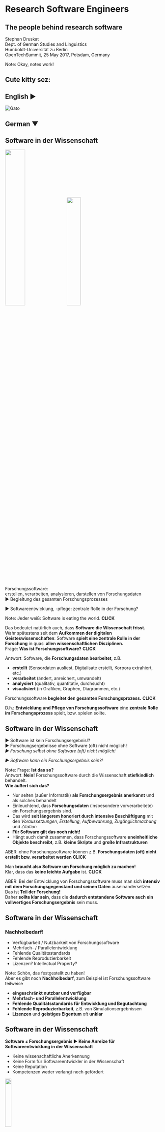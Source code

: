 # Research Software Engineers

## The people behind research software 

Stephan Druskat  
Dept. of German Studies and Linguistics  
Humboldt-Universität zu Berlin  
OpenTechSummit, 25 May 2017, Potsdam, Germany

Note:
Okay, notes work!



## Cute kitty sez:  

## English ▶

![Gato](./img/gif.gif)

## German ▼


## Software in der Wissenschaft

<img src="./img/software-world.png" style="border:0; background-color:transparent; width: 36%; height: auto;">&#160;&#160;&#160;&#160;
<img src="./img/software-science.png" style="border:0; background-color:transparent; width: 30%; height: auto;" class="fragment">

Forschungssoftware:  
erstellen, verarbeiten, analysieren, darstellen von Forschungsdaten  
▶ Begleitung des gesamten Forschungsprozesses
<!-- .element class="fragment" -->

▶ Softwareentwicklung, -pflege: zentrale Rolle in der Forschung?
<!-- .element class="fragment" -->

Note:
Jeder weiß: Software is eating the world. **CLICK** 

Das bedeutet natürlich auch, dass **Software die Wissenschaft frisst.**  
Wahr spätestens seit dem **Aufkommen der digitalen Geisteswissenschaften**: Software **spielt eine zentrale Rolle in der Forschung** in quasi **allen wissenschaftlichen Disziplinen.**  
Frage: **Was ist Forschungssoftware?**  **CLICK**

Antwort: Software, die **Forschungsdaten bearbeitet**, z.B.  

- **erstellt** (Sensordaten ausliest, Digitalisate erstellt, Korpora extrahiert, etc.)
- **verarbeitet** (ändert, anreichert, umwandelt)
- **analysiert** (qualitativ, quantitativ, durchsucht)
- **visualisiert** (in Grafiken, Graphen, Diagrammen, etc.)
 
Forschungssoftware **begleitet den gesamten Forschungsprozess.**  **CLICK**

D.h.: **Entwicklung und Pflege von Forschungssoftware** eine **zentrale Rolle im Forschungsprozess** spielt, bzw. spielen sollte.


## Software in der Wissenschaft

▶ Software ist kein Forschungsergebnis!?  
▶ Forschungsergebnisse ohne Software (oft) nicht möglich!  
*▶ Forschung selbst ohne Software (oft) nicht möglich!*  
<!-- .element class="fragment" -->
*▶ Software kann ein Forschungsergebnis sein?!*  
<!-- .element class="fragment" -->

Note:
Frage: **Ist das so?**  
Antwort: **Nein!** Forschungssoftware durch die Wissenschaft **stiefkindlich** behandelt.  
**Wie äußert sich das?**
 
- Nur selten (außer Informatik) **als Forschungsergebnis anerkannt** und als solches behandelt    
- Einleuchtend, dass **Forschungsdaten** (insbesondere vorverarbeitete) ein Forschungsergebnis sind.  
- Das wird **seit längerem honoriert durch intensive Beschäftigung** mit den *Voraussetzungen*, *Erstellung*, *Aufbewahrung*, *Zugänglichmachung* und *Zitation*
- **Für Software gilt das noch nicht!**
- Hängt auch damit zusammen, dass Forschungssoftware **uneinheitliche Objekte beschreibt**, z.B. **kleine Skripte** und **große Infrastrukturen**
 
ABER: ohne Forschungssoftware können z.B. **Forschungsdaten (oft) nicht erstellt bzw. verarbeitet werden** **CLICK** 

Man **braucht also Software um  Forschung möglich zu machen!**    
Klar, dass das **keine leichte Aufgabe** ist. **CLICK**  

ABER: Bei der Entwicklung von Forschungssoftware muss man sich **intensiv mit dem Forschungsgegenstand und seinen Daten** auseinandersetzen.  
Das ist **Teil der Forschung!**  
Daher **sollte klar sein**, dass die **dadurch entstandene Software auch ein vollwertiges Forschungsergebnis** sein muss.


## Software in der Wissenschaft

### Nachholbedarf!

- Verfügbarkeit / Nutzbarkeit von Forschungssoftware
- Mehrfach- / Parallelentwicklung
- Fehlende Qualitätsstandards
- Fehlende Reproduzierbarkeit
- Lizenzen? Intellectual Property?

Note:
Schön, das festgestellt zu haben!  
Aber es gibt noch **Nachholbedarf**, zum Beispiel ist Forschungssoftware teilweise   
 
- **eingeschränkt nutzbar und verfügbar**
- **Mehrfach- und Parallelentwicklung**
- **Fehlende Qualitätsstandards für Entwicklung und Begutachtung**  
- **Fehlende Reproduzierbarkeit**, z.B. von Simulationsergebnissen
- **Lizenzen** und **geistiges Eigentum** oft **unklar**


## Software in der Wissenschaft

**Software ≠ Forschungsergebnis ▶ Keine Anreize für Softwareentwicklung in der Wissenschaft**

- Keine wissenschaftliche Anerkennung
- Keine Form für Softwareentwickler in der Wissenschaft
- Keine Reputation
- Kompetenzen weder verlangt noch gefördert

<img src="./img/angry.png" style="border:0; background-color:transparent; width: 20%; height: auto;" class="fragment">

Note:
**Das Problem ist:** Wenn also Forschungssoftware **kein vollwertiges Forschungsergebnis** ist, dann heißt das:  
Es gibt **keine Anreize, Software in der Wissenschaft zu entwickeln** um die genannten Probleme zu lösen  
Konkret:
 
- **Anerkennung** von Softwareentwicklung als **wissenschaftliche Leistung fehlt**
- Kein **definierter Platz** für Softwareentwickler in der Wissenschaft: keine passenden Stellenbeschreibungen, Jobtitel, Vergütungskategorien, etc.
- **Leistungen im Bereich Software nicht verankert im wiss. Reputationssystem** (Zitate, Bewertungsmaße, etc.)
- **Kompetenzen** im Software Engineering werden **weder verlangt noch gefördert**  

Das Ergebnis davon ist: **CLICK**


## Software in der Wissenschaft

Immerhin: ein (informeller) Jobtitel!

## <span style="color:green;">Research Software Engineer</span> (RSE)

<img src="./img/unicorn.png" style="border:0; background-color:transparent; width: 20%; height: auto;">

Note:
Immerhin, **eine Lösung gibt es**: einen informellen Jobtitel: Research Software Engineer!  
Frage: Was ist ein RSE?


## Research Software Engineers?

Bekannte Merkmale:

- angestellt, um Software für die Forschung entwickeln;
- verbringen wesentliche mehr Arbeitszeit mit Softwareentwicklung als mit anderer Forschung;
- sitzen auf PostDoc-Stellen, obwohl sie Software entwickeln;
- kümmern sich "um den Computerkram der Forschungsgruppe";
- sind keine Ko-Autoren bei Veröffentlichungen die auf ihrer Software beruhen;
- haben keine Maße für das Vorantreiben ihrer Karriere;

<img src="./img/nerd.png" style="border:0; background-color:transparent; width: 20%; height: auto;">

Note:
Forschungssoftware wird **von Personen in den unterschiedlichsten Rollen entwickelt**  
Alle lassen sich **unter RSE zusammenfassen**  
Man erkennt RSEs zum Beispiel **an folgenden Merkmalen**
 
- angestellt, um Software für die Forschung zu entwickeln;
- verbringen **wesentliche Teile ihrer Arbeitszeit** damit Software zu entwickeln statt mit anderen Forschungstätigkeiten;
- **sitzen auf PostDoc-Stellen**, obwohl sie vornehmlich Forschungssoftware entwickeln;
- werden vorgestellt als **die, die "sich um den Computerkram der Forschungsgruppe kümmern"**
- **tauchen nicht als Ko-Autoren von Veröffentlichungen auf**, obwohl sie eine **wichtige Rolle in der Entwicklung der Forschungssoftware** gespielt haben, mit der die Veröffentlichung entstanden ist;
- haben **keine Hilfsmaße zum Vorantreiben** der wissenschaftlichen **Karriere** (Veröffentlichungen), obwohl sie **wichtige Beiträge zur Forschung** gelesitet haben, nur eben **durch Software**


## Research Software Engineers!

<img src="./img/ssi.jpg" style="border:0; background-color:transparent; width: auto; height: 400px;">
<img src="./img/barista.png" style="border:0; background-color:transparent; width: auto; height: 400px;">

Note:
Man sollte verstehen: RSE ist vor allem eine **Rolle** und eine **Menge von Fähigkeiten**, die durch **tiefgreifende Einsicht in die Forschung** erweitert werden
 
Man kann auch sagen: **RSEs sind Menschen, die in der Forschung arbeiten, sich um Forschungssoftware kümmern und denen Software am Herzen liegt.** 

Auf der *Website des Software Sustainability Intitute* gibt es einen Blogpost von **Laurence Billingham**:
**Vergleich von RSEs mit Baristas**, weil wir mit *Respekt für die Rohstoffe* (Forschungsdaten) diese *handwerklich mit hochwertigen Werkzeugen* weiterverarbeiten.    
Man könnte auch sagen: **RSEs sind Kleinbauern**  (oder Großbauern), die **Rohstoffe umsichtig herstellen**.    
Oder: **Betriebe, die hochwertige Weiterverarbeitungsanlagen** bauen.    
Oder: eine Art **Familienbetrieb, der die optimale Espressomaschine** herstellt


## RSE-Initiativen

### UKRSE Association (2013)

### de-RSE (2016)

(16. September 2016: github.com/DE-RSE/www commit 4871e6740a678ddd9ba51db5e67cd6ea235cb9b2)

Note:
**Ein bißchen was Geschichtliches zum Begriff noch**  
Der Begriff des Research Software Engineers wurde in Großbritannien geprägt, wo sich im März 2012 am Queen's College Oxford erstmals eine Gruppe traf, um sich mit der Frage zu beschäftigen, warum es in der Wissenschaft keine Karrierepfade für Softwareentwickler gibt.  
Dies mündete schließlich im Beitrag "The Research Software Engineer" für die Konferenz "Digital Research", die im September 2012 ebenfalls in Oxford stattfand.  
Eine Folge davon war ein Workshop zum Thema ein Jahr später, ebenfalls in Oxford, und die anschließende Gründung der UKRSE Association, die Veranstalter der schließlich 2016 stattfindenden allerersten RSE-Konferenz in Manchester war.
 
Weil es **für Deutschland dieselben Herausforderungen gibt** liegt es nahe, hier **eine ähnliche Struktur aufzubauen**  
Genau das ist passiert: de-RSE ist sozusagen eine **Zweigstelle der UKRSE Association** 
-- **Stephan Janosch** (Max-Planck-Institut für Molekulare Zellbiologie und Genetik, Dresden)
-- **Martin Hammitzsch** hier aus Potsdam vom GFZ
-- **Frank Löffler** (Louisiana State University)


## de-RSE - Mitmachen!

- Interessenvertretung aller RSEs in Deutschland
- Herausforderungen aus regionaler Perspektive angehen
- Ein Forum bieten
- Alle RSEs sind willkommen!
	- Diskutieren
	- Lösungen entwickeln
	- Sich austauschen

Note:
Am Anfang: **GitHub-Page und Mailingliste**    
Inzwischen: **aktiver Slack-Channel**, Mailingliste **über 70 Mitglieder**, **Blog** auf der Website, **Meetup** bei Non-Textual Information in Hannover  
Nächste Schritte: Gründung **gemeinnütziger Verein** (z.B. um eine Konferenz organisieren zu können)
 
** Alle sollen mitmachen!**
 
- de-RSE als **Interessenvertretung aller RSEs** in Deutschland
- Herausforderungen **aus regionaler Perspektive** angehen  
- Alle sind willkommen! **Diskutieren**, **Lösungen entwickeln**, austauschen mit anderen Menschen, die **in der Forschung arbeiten, sich um Forschungssoftware kümmern und denen Software am Herzen liegt.**


## Danke!

### [de-rse.org](http://de-rse.org) (+ [Blog](http://www.de-rse.org/de/blog.html))

### [liste@de-RSE.org](mailto:liste@de-RSE.org)

### [de-rse.slack.com](https://de-rse.slack.com)

stephan.druskat@hu-berlin.de  
[@sdruskat](https://twitter.com/stdruskat)  
[Onlineversion](http://sdruskat.github.io/de-rse-ots-2017/)

<img src="./img/qrcode.png" style="border:0; background-color:transparent; width: auto; height: 200px;">


- http://de-rse.org
- http://rse.ac.uk
- https://www.software.ac.uk/blog/2016-11-17-not-so-brief-history-research-software-engineers
- http://digital-research-2012.oerc.ox.ac.uk/papers/the-research-software-engineer
- https://www.software.ac.uk/blog/2017-04-27-barista-mindset-how-treat-coding-craft
- "Nerd": Wikipedia user MGA73bot2 (CC-BY-SA-3.0)
- "Angry face": Wikipedia user Itsmefor3 (CC-BY-SA-4.0)
- "Better software better research": Software Sustainability Institute (CC-BY-NC-2.5)
- Blog Screenshot: Software Sustainability Institute (CC-BY-NC-2.5)
- Andere: CC0-1.0 



## Software in science

<img src="./img/software-world.png" style="border:0; background-color:transparent; width: 36%; height: auto;">&#160;&#160;&#160;&#160;
<img src="./img/software-science.png" style="border:0; background-color:transparent; width: 30%; height: auto;" class="fragment">

Resesarch software:  
Creation, processing, analysis, visualisation of research data  
▶ Along for the whole ride
<!-- .element class="fragment" -->

▶ Software development/maintenance: central role in research?
<!-- .element class="fragment" -->

Note:
Everybody knows that software is eating the world. This means, of course, that software is eating science, too. **CLICK**

And it's true: at least since the advent of the Digital Humanities, software has played a central role in pretty much every scientific discipline.  
But what is scientific software, or research software?  **CLICK**

It is software that handles research data.  
This can mean that it

- creates research data (such as reading sensor data, digitizing texts, extracting corpora, etc.)
- processes research data (that is, changes it, enriches it, transforms it)
- analyses research data (be it qualitatively, quantitatively, or via search)
- visualizes research data (in graphics, graphs, diagrams, etc.)

As you can see, software is there for the whole research process.  **CLICK**

In return, this means that the development and maintenance of research software plays a central role in the research process.  
Or at least it should and must.



## Software in science

▶ Software is not a research result!?  
▶ Research results (often) impossible without software!  
*▶ Research itself (often) impossible without software!*  
<!-- .element class="fragment" -->
*▶ Software can be a research result?!*  
<!-- .element class="fragment" -->

Note:
Because up to now, research software has unfortunately been treated like a bit of a Cinderella, with science being the evil step mother.  
How is that?

For one part, software is hardly ever recognized as a primary research outcome, at least outside of computer science.  
People have recognized for a while now that research data, especially processed research data, are in fact a research outcome.   
This not only makes sense, there has also been a relatively intensive discussion about the premises, elicitation and generation, storage and availability, and reference of research data for quite some time.  
The same cannot be said for software. Yet.  
Only recently have some parties picked up the thread.  
This is also due to the fact that the term "research software" is used to describe a wide variety of objects.  
Research software can be anything from small scripts that have been created on the fly to solve a specific problem, or make an arduous task that much easier, to large software infrastructures with a large user base and millions of lines of code.  

The point that everyone seemed to have missed, though, is that without software, other research outcomes (such as research data for example) can often not be created or processed in the first place.  **CLICK**

In order to enable research, therefore, software must be created.  
The problem is, and I think everybody here will know that, is that making software is not a trivial task.  **CLICK**

Now, if you add the fact that research per definition includes the scrutinous inspection of a research object and its data, it should become sufficiently clear that the product of this whole process, namely the software product, must be regarded a regular research outcome.  



## Software in science

### A long way to go!

- Availability / usability of research software
- Multiplicate / parallel developments
- Lack of quality standards
- Lack of reproducibility
- Licenses? Intellectual property?

Note:
Despite this noble claim, we still have a long way to go.  
Here is an incomplete list of why:

- Limited availability and usability of research software
- Multiplicate and parallel implementation of solutions for the same problem
- A lack of quality standards for the development and review of research software
- A lack of reproducibility, for example of simulation results
- Unclear policies regarding publication, for example in terms of licenses and intellectual property



## Software in science

**Software ≠ Research result ▶ No incentives for software development in science**

- No academic recognition
- No defined place for software developers in science
- No reputation
- Competences neither sought nor promoted

<img src="./img/angry.png" style="border:0; background-color:transparent; width: 20%; height: auto;" class="fragment">

Note:
Now, the disregard of software as a first class citizen of research results leads directly to another set of issues:  
There are simply no incentives for the creation of such a potential first class citizen.  
More precisely:

- A lack of recognition for software development as a scientific achievement
- There is no formal place for software developers in the academic system, i.e., no suitable job descriptions, no suitable job titles, no column in the wage table, etc.
- Achievement in research software development is not linked to the academic reputation system, for example through citations, impact metrics, etc.
- Skills in software development are usually neither asked for nor promoted



## Software in science

At least: an (informal) title!

## <span style="color:green;">Research Software Engineer</span> (RSE)

<img src="./img/unicorn.png" style="border:0; background-color:transparent; width: 20%; height: auto;">

Note:
This all sounds very bleak, doesn't it!
Well, at least there is a silver lining with reagrd to one of these issues, namely an informal job title: Research Software Engineer!



## Research Software Engineers?

Potential properties:

- Employed to develop software for research;
- spends more time developing software than with other research;
- employed as PostDoc despite mostly developing software;
- "does computers for the research group";
- not a co-author on publications powered by software contributed to significantly;
- no metrics to progress academic career.

<img src="./img/nerd.png" style="border:0; background-color:transparent; width: 20%; height: auto;">

Note:
Research software is being developed and maintained by people in very different roles, with different approaches and with varying intensity.  
However, there is no reason why all of these people cannot be called Research Software Engineers (RSEs).  
RSEs can be distinguished, for example, by one or more of the following properties:  

- They are employed to develop software for research;
- they spend considerably more time developing software than with other research endeavours;
- they are employed as a postdoctoral researcher although the mainly develop software;
- they are introduced as the person who "does computers" in the research group;
- they are sometimes not named as co-authors on research papers despite having contributed significantly to a software that has been used to create them;
- they lack the metrics to progress their academic career, such as papers and conference talks, although they have contributed significantly to research through software;



## Research Software Engineers!

<img src="./img/ssi.jpg" style="border:0; background-color:transparent; width: auto; height: 400px;">
<img src="./img/barista.png" style="border:0; background-color:transparent; width: auto; height: 400px;">

Note:
The variety of these examples shows that RSE is not a formalised title, but rather a set of skills, refined by an intimate understanding of research objects and processes. 

RSEs are, in short, people who work in science and care about software.  
Laurence Billingham has likened us to baristas, who respectfully process raw materials (research data) with high quality products.  
We could also be described as farmers carefully producing the raw materials; or as companies building high-end processing plants with engineer-grade precision; or as workshops crafting the optimal espresso machine.  



## RSE initiatives

### UKRSE Association (2013)

### de-RSE (2016)

(16 Sep 2016: github.com/DE-RSE/www commit 4871e6740a678ddd9ba51db5e67cd6ea235cb9b2)

Note:
The term "Research Software Engineer" has been created in the UK, or more precisely at Queen's College, Oxford, where in March 2012 a group of people met to discuss the question why there were no career paths for software developers in science.  
This lead to a paper titled "The Research Software Engineer" submitted to the "Digital Research" conference in Oxford in September 2012.  
This in turn triggered a dedicated workshop in Oxford a year later and the birth of the UKRSE Association, which organized the first ever RSE conference in Manchester in 2016.

But because the above-mentioned challenges not only apply in the UK, but in global science in general, it has been an obvious next step to build a simliar infrastructure elsewhere, for example in Germany.  
Incubated at the RSE conference in Manchester, three of its participants -- Stephan Janosch (Max-Planck-Institut für Molekulare Zellbiologie und Genetik, Dresden), Martin Hammitzsch (Deutsches GeoForschungsZentrum, Potsdam), and Frank Löffler (Louisiana State University) -- kickstarted de-RSE, the German chapter of the UKRSE Association.



## de-RSE - Join us!

- Represents the interests of all RSEs in Germany
- Tackles challenges from a regional perspective
- Provides a forum
- All RSEs welcome to
	- discuss
	- develop solutions
	- exchange with others

Note:
In the beginning, de-RSE was simply a GitHub page and a mailing list.  
By now, there is also an active Slack channel, the mailing list has grown to over 70 subscribers, the website has a blog, and there has been a first personal meetup at the "Non-Textual Information" conference in Hannover in May 2017.  
As a next step, we plan to found our own non-profit association (gemeinnütziger Verein), which will make it easier, for example, to organize the first ever German language RSE conference.  

de-RSE represents the interests of all Research Software Engineers in Germany.  
We want to tackle the present challenges from a specific regional perspective, for which we welcome all of you RSEs who are interested in contributing to the discussion, want to develop solutions, and use de-RSE as a forum for an exchange with people like yourself, who work in science and care for software.  



## Thanks!

### [de-rse.org](http://de-rse.org) (+ [Blog](http://www.de-rse.org/de/blog.html))

### [liste@de-RSE.org](mailto:liste@de-RSE.org)

### [de-rse.slack.com](https://de-rse.slack.com)

stephan.druskat@hu-berlin.de  
[@sdruskat](https://twitter.com/stdruskat)  
[Online version](http://sdruskat.github.io/de-rse-ots-2017/)

<img src="./img/qrcode.png" style="border:0; background-color:transparent; width: auto; height: 200px;">



- http://de-rse.org
- http://rse.ac.uk
- https://www.software.ac.uk/blog/2016-11-17-not-so-brief-history-research-software-engineers
- http://digital-research-2012.oerc.ox.ac.uk/papers/the-research-software-engineer
- https://www.software.ac.uk/blog/2017-04-27-barista-mindset-how-treat-coding-craft
- "Nerd": Wikipedia user MGA73bot2 (CC-BY-SA-3.0)
- "Angry face": Wikipedia user Itsmefor3 (CC-BY-SA-4.0)
- "Better software better research": Software Sustainability Institute (CC-BY-NC-2.5)
- Blog Screenshot: Software Sustainability Institute (CC-BY-NC-2.5)
- Others: CC0-1.0 
